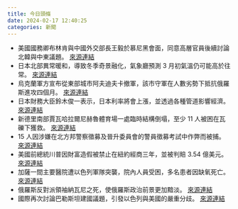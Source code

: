 ```yaml
---
title: 今日頭條
date: 2024-02-17 12:40:25
categories: 新聞            
---
```

- 美國國務卿布林肯與中國外交部長王毅於慕尼黑會面，同意高層官員後續討論北韓與中東議題。 [來源連結](https://www.japantimes.co.jp/news/2024/02/17/asia-pacific/politics/blinken-wang-us-china-meeting/)
- 日本北部異常暖和，導致冬季奇景融化，氣象廳預測 3 月初氣溫仍可能高於往常。 [來源連結](https://www.japantimes.co.jp/news/2024/02/17/japan/japan-warm-weather-winter-events/)
- 烏克蘭軍方宣布從東部城市阿夫迪夫卡撤軍，該市守軍在人數劣勢下抵抗俄羅斯進攻四個月。 [來源連結](https://www.npr.org/2024/02/17/ukraine-withdrawing-from-avdiivka)
- 日本財務大臣鈴木俊一表示，日本利率將會上漲，並透過各種管道影響經濟。 [來源連結](https://www.japantimes.co.jp/news/2024/02/17/economy/suzuki-interest-rate-hike/)
- 新德里南部賈瓦哈拉爾尼赫魯體育場一處臨時結構倒塌，至少 11 人被困在瓦礫下獲救。 [來源連結](https://www.thehindu.com/news/cities/Delhi/temporary-structure-collapses-at-delhis-jawaharlal-nehru-stadium/article67856621.ece)
- 15 人因涉嫌在北方邦警察徵募及晉升委員會的警員徵募考試中作弊而被捕。 [來源連結](https://www.thehindu.com/news/national/other-states/15-arrested-for-planning-to-use-unfair-means-in-constable-recruitment-exam-in-up/article67856730.ece)
- 美國前總統川普因財富造假被禁止在紐約經商三年，並被判賠 3.54 億美元。 [來源連結](https://www.japantimes.co.jp/news/2024/02/17/world/politics/donald-trump-new-york-fraud-case/)
- 加薩一間主要醫院遭以色列軍隊突襲，院內人員受困，多名患者因缺氧死亡。 [來源連結](https://www.japantimes.co.jp/news/2024/02/17/world/politics/gaza-hospital-israel-raid/)
- 俄羅斯反對派領袖納瓦尼之死，使俄羅斯政治前景更加黯淡。 [來源連結](https://edition.cnn.com/2024/02/17/europe/putin-navalny-existential-threat-analysis-intl/index.html)
- 國際再次討論巴勒斯坦建國議題，引發以色列與美國的嚴重分歧。 [來源連結](https://edition.cnn.com/2024/02/17/middleeast/in-the-west-bank-an-independent-palestine-remains-a-distant-dream/index.html)




